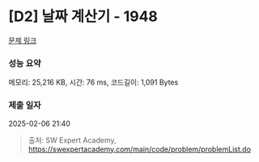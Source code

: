 # [D2] 날짜 계산기 - 1948 

[문제 링크](https://swexpertacademy.com/main/code/problem/problemDetail.do?contestProbId=AV5PnnU6AOsDFAUq) 

### 성능 요약

메모리: 25,216 KB, 시간: 76 ms, 코드길이: 1,091 Bytes

### 제출 일자

2025-02-06 21:40



> 출처: SW Expert Academy, https://swexpertacademy.com/main/code/problem/problemList.do
